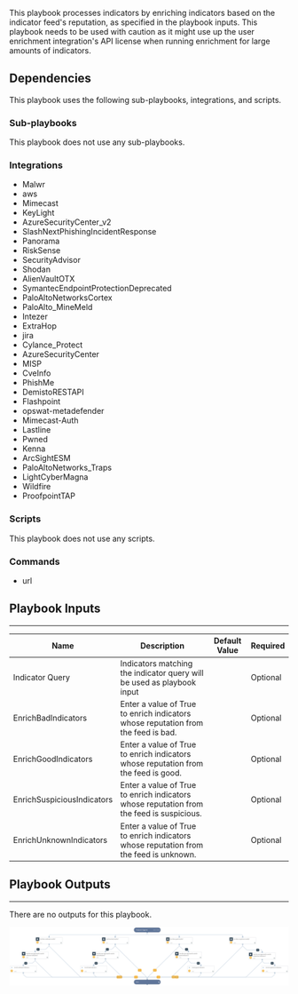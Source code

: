 This playbook processes indicators by enriching indicators
based on the indicator feed's reputation, as specified in the playbook
inputs. This playbook needs to be used with caution as it might use up the user
enrichment integration's API license when running enrichment for large amounts of
indicators.

## Dependencies
This playbook uses the following sub-playbooks, integrations, and scripts.

### Sub-playbooks
This playbook does not use any sub-playbooks.

### Integrations
* Malwr
* aws
* Mimecast
* KeyLight
* AzureSecurityCenter_v2
* SlashNextPhishingIncidentResponse
* Panorama
* RiskSense
* SecurityAdvisor
* Shodan
* AlienVaultOTX
* SymantecEndpointProtectionDeprecated
* PaloAltoNetworksCortex
* PaloAlto_MineMeld
* Intezer
* ExtraHop
* jira
* Cylance_Protect
* AzureSecurityCenter
* MISP
* CveInfo
* PhishMe
* DemistoRESTAPI
* Flashpoint
* opswat-metadefender
* Mimecast-Auth
* Lastline
* Pwned
* Kenna
* ArcSightESM
* PaloAltoNetworks_Traps
* LightCyberMagna
* Wildfire
* ProofpointTAP

### Scripts
This playbook does not use any scripts.

### Commands
* url

## Playbook Inputs
---

| **Name** | **Description** | **Default Value** | **Required** |
| --- | --- | --- | --- |
| Indicator Query | Indicators matching the indicator query will be used as playbook input |  | Optional |
| EnrichBadIndicators | Enter a value of True to enrich indicators whose reputation from the feed is bad. |  | Optional |
| EnrichGoodIndicators | Enter a value of True to enrich indicators whose reputation from the feed is good. |  | Optional |
| EnrichSuspiciousIndicators | Enter a value of True to enrich indicators whose reputation from the feed is suspicious. |  | Optional |
| EnrichUnknownIndicators | Enter a value of True to enrich indicators whose reputation from the feed is unknown. |  | Optional |

## Playbook Outputs
---
There are no outputs for this playbook.

![TIM - Run Enrichment For Url Indicators](https://raw.githubusercontent.com/demisto/content/master/docs/images/playbooks/TIM_-_Run_Enrichment_For_Url_Indicators.png)